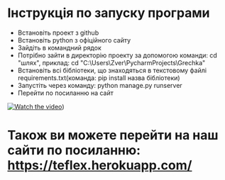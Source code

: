 # Інструкція по запуску програми
* Встановіть проект з github
* Встановіть python з офіційного сайту
* Зайдіть в командний рядок 
* Потрібно зайти в директорію проекту за допомогою команди: cd "шлях", приклад: cd "C:\Users\Zver\PycharmProjects\Grechka"
* Встановіть всі бібліотеки, що знаходяться в текстовому файлі requirements.txt(команда: pip install назва бібліотеки)
* Запустіть через команду: python manage.py runserver
* Перейти по посиланню на сайт

[![Watch the video](https://i.imgur.com/vKb2F1B.png)](https://youtu.be/JvgMRs3acGg))
# Також ви можете перейти на наш сайти по посиланню: https://teflex.herokuapp.com/
